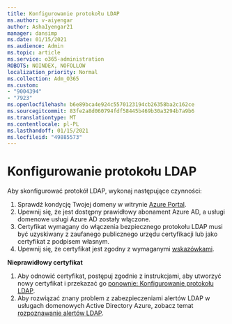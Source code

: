 ```yaml
---
title: Konfigurowanie protokołu LDAP
ms.author: v-aiyengar
author: AshaIyengar21
manager: dansimp
ms.date: 01/15/2021
ms.audience: Admin
ms.topic: article
ms.service: o365-administration
ROBOTS: NOINDEX, NOFOLLOW
localization_priority: Normal
ms.collection: Adm_O365
ms.custom:
- "9004394"
- "7923"
ms.openlocfilehash: b6e89bca4e924c5570123194cb26358ba2c162ce
ms.sourcegitcommit: 83fe2a8d060794fdf58445b469b30a3294b7a9b6
ms.translationtype: MT
ms.contentlocale: pl-PL
ms.lasthandoff: 01/15/2021
ms.locfileid: "49885573"
---
```

# <a name="configure-ldap"></a>Konfigurowanie protokołu LDAP

Aby skonfigurować protokół LDAP, wykonaj następujące czynności:

1. Sprawdź kondycję Twojej domeny w witrynie [Azure Portal](https://aka.ms/aadds-health).
1. Upewnij się, że jest dostępny prawidłowy abonament Azure AD, a usługi domenowe usługi Azure AD zostały włączone.
1. Certyfikat wymagany do włączenia bezpiecznego protokołu LDAP musi być uzyskiwany z zaufanego publicznego urzędu certyfikacji lub jako certyfikat z podpisem własnym.
1. Upewnij się, że certyfikat jest zgodny z wymaganymi [wskazówkami](https://docs.microsoft.com/azure/active-directory-domain-services/active-directory-ds-admin-guide-configure-secure-ldap#requirements-for-the-secure-ldap-certificate).

**Nieprawidłowy certyfikat**
1. Aby odnowić certyfikat, postępuj zgodnie z instrukcjami, aby utworzyć nowy certyfikat i przekazać go [ponownie: Konfigurowanie protokołu LDAP](https://docs.microsoft.com/azure/active-directory-domain-services/tutorial-configure-ldaps?WT.mc_id=Portal-Microsoft_Azure_Support).
1. Aby rozwiązać znany problem z zabezpieczeniami alertów LDAP w usługach domenowych Active Directory Azure, zobacz temat [rozpoznawanie alertów LDAP](https://docs.microsoft.com/azure/active-directory-domain-services/alert-ldaps?WT.mc_id=Portal-Microsoft_Azure_Support).
